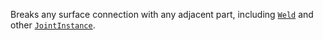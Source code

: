 Breaks any surface connection with any adjacent part, including
[`Weld`](https://create.roblox.com/docs/reference/engine/classes/Weld) and other [`JointInstance`](https://create.roblox.com/docs/reference/engine/classes/JointInstance).